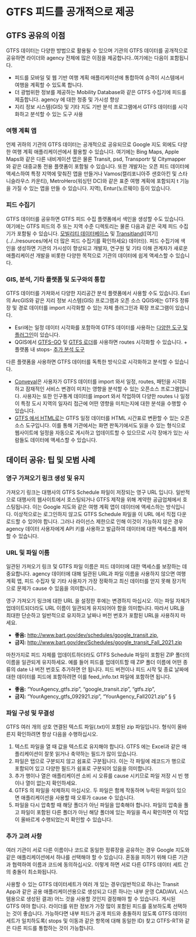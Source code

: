 # GTFS 피드를 공개적으로 제공 
 
## GTFS 공유의 이점 
 
 GTFS 데이터는 다양한 방법으로 활용될 수 있으며 기관의 GTFS 데이터를 공개적으로 공유하면 라이더와 agency 전체에 많은 이점을 제공합니다..여기에는 다음이 포함됩니다. 
 
 - 피드를 모바일 및 웹 기반 여행 계획 애플리케이션에 통합하여 승객이 시스템에서 여행을 계획할 수 있도록 합니다. 
 - 더 광범위한 정보를 제공하는 Mobility Database와 같은 GTFS 수집기에 피드를 제출합니다. agency 에 대한 청중 및 가시성 향상 
 - 지리 정보 시스템(GIS) 및 기타 지도 기반 분석 프로그램에서 GTFS 데이터를 시각화하고 분석할 수 있는 도구 사용 
 
### 여행 계획 앱 
 
 언제 귀하의 기관의 GTFS 데이터는 공개적으로 공유되므로 Google 지도 외에도 다양한 여행 계획 애플리케이션에서 활용할 수 있습니다. 여기에는 Bing Maps, Apple Maps와 같은 다른 내비게이션 앱은 물론 Transit, psd, Transportr 및 Citymapper와 같은 대중교통 전용 플랫폼이 포함될 수 있습니다. 또한 개발자는 오픈 피드 데이터에 액세스하여 특정 지역에 맞춰진 앱을 만들거나 Vamos(캘리포니아주 샌호아킨 및 스타니슬라우스 카운티), MetroHero(워싱턴 DC)와 같은 표준 여행 계획에 포함되지 t 기능을 가질 수 있는 앱을 만들 수 있습니다. 지역), Entur(노르웨이) 등이 있습니다. 
 
### 피드 수집기 
 
 GTFS 데이터를 공유하면 GTFS 피드 수집 플랫폼에서 색인을 생성할 수도 있습니다. 여기에는 GTFS 피드의 주 또는 지역 수준 디렉토리는 물론 다음과 같은 국제 피드 수집기가 포함될 수 있습니다. [모빌리티 데이터베이스](https://database.mobilitydata.org/) 및 [Transitland](https://www.transit.land/)([여기](../../resources/에서 더 많은 피드 수집기를 확인하세요) 데이터)). 피드 수집기에 색인을 생성하면 기관의 가시성이 향상되고 개발자, 연구원 및 기타 이해 관계자가 새로운 애플리케이션 개발을 비롯한 다양한 목적으로 기관의 데이터에 쉽게 액세스할 수 있습니다. 
 
### GIS, 분석, 기타 플랫폼 및 도구와의 통합 
 
 GTFS 데이터를 가져와서 다양한 지리공간 분석 플랫폼에서 사용할 수도 있습니다. Esri의 ArcGIS와 같은 지리 정보 시스템(GIS) 프로그램과 오픈 소스 QGIS에는 GTFS 정류장 및 경로 데이터를 import 시각화할 수 있는 자체 플러그인과 확장 프로그램이 있습니다. 
 
 - Esri에는 일정 데이터 시각화를 포함하여 GTFS 데이터를 사용하는 [다양한 도구 및 플러그인](https://github.com/Esri/public-transit-tools)이 있습니다. 
 - QGIS에서 [GTFS-GO](https://plugins.qgis.org/plugins/GTFS-GO-master/) 및 [GTFS 로더](https://plugins.qgis.org/plugins/GTFS_Loader/)를 사용하면 routes 시각화할 수 있습니다. + 플랫폼 내 stops- [추가 분석 도구](../../resources/agency-tools) 
 
 다른 플랫폼을 사용하면 GTFS 데이터를 독특한 방식으로 시각화하고 분석할 수 있습니다. 
 
 - [Conveyal](https://conveyal.com/)은 사용자가 GTFS 데이터를 import 와서 일정, routes, 패턴을 시각화하고 잠재적인 서비스 변경이 미치는 영향을 분석할 수 있는 오픈소스 프로그램입니다. 사용자는 또한 인구통계 데이터를 import 와서 작업하여 다양한 routes 나 일정이 특정 도시 지역의 일자리 접근에 어떤 영향을 미치는지에 대한 분석을 수행할 수 있습니다. 
 - [GTFS 에서 HTML로](https://gtfstohtml.com/)는 GTFS 일정 데이터를 HTML 시간표로 변환할 수 있는 오픈소스 도구입니다. 이를 통해 기관에서는 화면 판독기에서도 읽을 수 있는 형식으로 웹사이트에 일정을 자동으로 게시하고 업데이트할 수 있으므로 시각 장애가 있는 사람들도 데이터에 액세스할 수 있습니다. 
 
## 데이터 공유: 팁 및 모범 사례 
 
### 영구 가져오기 링크 생성 및 유지 
 
 가져오기 링크는 대행사의 GTFS Schedule 파일이 저장되는 영구 URL 입니다. 일반적으로 대행사의 웹사이트에서 호스팅되거나 GTFS 제작을 위해 계약한 공급업체에서 호스팅됩니다. 이는 Google 지도와 같은 여행 계획 앱이 데이터에 액세스하는 방식입니다. 이상적으로는 로그인하지 않고도 GTFS Schedule 파일을 이 URL 에서 직접 다운로드할 수 있어야 합니다. 그러나 라이선스 제한으로 인해 이것이 가능하지 않은 경우 agency 데이터 사용자에게 API 키를 사용하고 발급하여 데이터에 대한 액세스를 제어할 수 있습니다. 
 
### URL 및 파일 이름 
 
 일관된 가져오기 링크 및 GTFS 파일 이름은 피드 데이터에 대한 액세스를 보장하는 데 중요합니다. agency 데이터에 대해 일관된 URL과 파일 이름을 사용하지 않으면 여행 계획 앱, 피드 수집자 및 기타 사용자가 가장 정확하고 최신 데이터를 얻지 못해 장기적으로 문제가 cause 수 있음을 의미합니다..
 
 영구 가져오기 링크에 대한 URL 을 설정한 후에는 변경하지 마십시오. 이는 파일 자체가 업데이트되더라도 URL 이름이 일관되게 유지되어야 함을 의미합니다. 따라서 URL을 최대한 단순하고 일반적으로 유지하고 날짜나 버전 번호가 포함된 URL을 사용하지 마세요. 
 
 - **좋음:** http://www.bart.gov/dev/schedules/google_transit.zip, 
 - **금지:** http://www.bart.gov/dev/Schedules/google_transit_Fall_2021.zip 
 
 마찬가지로 피드 자체를 업데이트하더라도 GTFS Schedule 파일이 포함된 ZIP 폴더의 이름을 일관되게 유지하세요. 예를 들어 피드를 업데이트할 때 ZIP 폴더 이름에 어떤 종류의 date 나 버전 번호도 추가하면 안 됩니다. 피드 버전이나 피드 시작 및 종료 날짜에 대한 데이터를 피드에 포함하려면 이를 feed_info.txt 파일에 포함하면 됩니다. 
 
 - **좋음:** “YourAgency_gtfs.zip”, “google_transit.zip”, “gtfs.zip”, 
 - **금지:** “YourAgency_gtfs_092921.zip”, “YourAgency_Fall2021.zip” § § 
 
### 파일 구성 및 무결성 
 
 GTFS 여러 개의 상호 연결된 텍스트 파일(.txt)이 포함된 zip 파일입니다. 형식이 올바른지 확인하려면 항상 다음을 수행하십시오. 
 
 1. 텍스트 파일을 열 때 값을 텍스트로 유지해야 합니다. GTFS 에는 Excel과 같은 애플리케이션이 잘못 읽거나 축약하는 필드가 많이 있습니다. 
 2. 파일은 탭으로 구분되지 않고 쉼표로 구분됩니다. 이는 각 파일에 레코드가 행으로 포함되어 있고 다양한 필드가 쉼표로 구분되어 있음을 의미합니다. 
 3. 추가 행이나 열은 애플리케이션 소비 시 오류를 cause 시키므로 파일 저장 시 빈 행이나 열이 없는지 확인하세요. 
 4. GTFS 의 파일을 삭제하지 마십시오. 두 파일은 함께 작동하며 누락된 파일이 있으면 애플리케이션을 사용할 때 오류가 cause 수 있습니다. 
 5. 파일을 다시 압축할 때 해당 폴더가 아닌 파일을 압축해야 합니다. 파일의 압축을 풀고 파일이 포함된 다른 폴더가 아닌 해당 폴더에 있는 파일을 즉시 확인하면 이 작업이 올바르게 수행되었는지 확인할 수 있습니다. 
 
 
### 추가 고려 사항 
 
 여러 기관이 서로 다른 이름이나 코드로 동일한 정류장을 공유하는 경우 Google 지도와 같은 애플리케이션에서 하나를 선택해야 할 수 있습니다. 혼동을 피하기 위해 다른 기관과 협력하여 이름과 코드에 동의하십시오. 이렇게 하면 서로 다른 GTFS 데이터 세트 간의 충돌이 최소화됩니다. 
 
 사용할 수 있는 GTFS 데이터세트가 여러 개 있는 경우(일반적으로 하나는 Transit App과 같은 공용 애플리케이션용으로 생성되고 다른 하나는 내부 운영 CAD/AVL 시스템용으로 생성된 결과) 어느 것을 사용할 것인지 결정해야 할 수 있습니다. 게시된 GTFS 여야 합니다. 라이더를 위한 정보가 가장 많이 포함된 피드를 홍보하도록 선택하는 것이 좋습니다. 가능하다면 내부 피드가 공개 피드와 충돌하지 않도록 GTFS 데이터세트가 일치하도록( stops 및 이동과 같은 항목에 대해 동일한 ID) 찾고 GTFS-RT와 같은 다른 피드를 통합하는 것이 가능합니다. 
 

